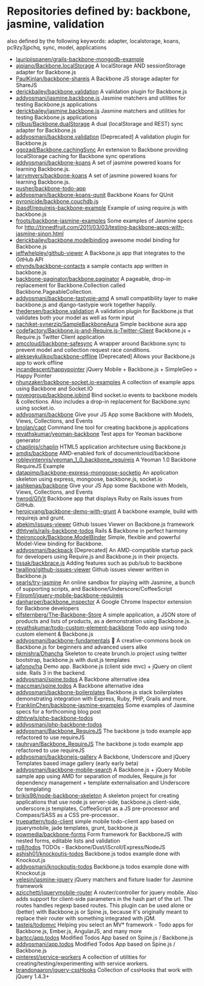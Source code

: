# Repositories defined by: backbone, jasmine, validation

also defined by the following keywords: adapter, localstorage, koans, pc9zy3jpchq, sync, model, applications

- [lauripiispanen/grails-backbone-mongodb-example](https://github.com/lauripiispanen/grails-backbone-mongodb-example)
- [ajpiano/Backbone.localStorage](https://github.com/ajpiano/Backbone.localStorage)
  A localStorage AND sessionStorage adapter for Backbone.js
- [PaulKinlan/backbone-sharejs](https://github.com/PaulKinlan/backbone-sharejs)
  A Backbone JS storage adapter for ShareJS
- [derickbailey/backbone.validation](https://github.com/derickbailey/backbone.validation)
  A validation plugin for Backbone.js
- [addyosmani/jasmine.backbone.js](https://github.com/addyosmani/jasmine.backbone.js)
  Jasmine matchers and utilities for testing Backbone.js applications
- [derickbailey/jasmine.backbone.js](https://github.com/derickbailey/jasmine.backbone.js)
  Jasmine matchers and utilities for testing Backbone.js applications
- [nilbus/Backbone.dualStorage](https://github.com/nilbus/Backbone.dualStorage)
  A dual (localStorage and REST) sync adapter for Backbone.js
- [addyosmani/backbone.validation](https://github.com/addyosmani/backbone.validation)
  [Deprecated] A validation plugin for Backbone.js
- [ggozad/Backbone.cachingSync](https://github.com/ggozad/Backbone.cachingSync)
  An extension to Backbone providing localStorage caching for Backbone sync operations
- [addyosmani/backbone-koans](https://github.com/addyosmani/backbone-koans)
  A set of jasmine powered koans for learning Backbone.js.
- [larrymyers/backbone-koans](https://github.com/larrymyers/backbone-koans)
  A set of jasmine powered koans for learning Backbone.js.
- [pusher/backbone-todo-app](https://github.com/pusher/backbone-todo-app)
- [addyosmani/backbone-koans-qunit](https://github.com/addyosmani/backbone-koans-qunit)
  Backbone Koans for QUnit
- [pyronicide/backbone.couchdb.js](https://github.com/pyronicide/backbone.couchdb.js)
- [jbasdf/requirejs-backbone-example](https://github.com/jbasdf/requirejs-backbone-example)
  Example of using require.js with backbone.js
- [froots/backbone-jasmine-examples](https://github.com/froots/backbone-jasmine-examples)
  Some examples of Jasmine specs for http://tinnedfruit.com/2011/03/03/testing-backbone-apps-with-jasmine-sinon.html
- [derickbailey/backbone.modelbinding](https://github.com/derickbailey/backbone.modelbinding)
  awesome model binding for Backbone.js
- [jeffwhelpley/github-viewer](https://github.com/jeffwhelpley/github-viewer)
  A Backbone.js app that integrates to the GitHub API
- [ehynds/backbone-contacts](https://github.com/ehynds/backbone-contacts)
  a sample contacts app written in backbone.js
- [backbone-paginator/backbone.paginator](https://github.com/backbone-paginator/backbone.paginator)
  A pageable, drop-in replacement for Backbone.Collection called Backbone.PageableCollection.
- [addyosmani/backbone-tastypie-amd](https://github.com/addyosmani/backbone-tastypie-amd)
  A small compatibility layer to make backbone.js and django-tastypie work together happily.
- [thedersen/backbone.validation](https://github.com/thedersen/backbone.validation)
  A validation plugin for Backbone.js that validates both your model as well as form input
- [nachiket-synerzip/SampleBackboneAura](https://github.com/nachiket-synerzip/SampleBackboneAura)
  Simple backbone aura app
- [codefactory/Backbone.js-and-Require.js-Twitter-Client](https://github.com/codefactory/Backbone.js-and-Require.js-Twitter-Client)
  Backbone.js + Require.js Twitter Client application
- [amccloud/backbone-safesync](https://github.com/amccloud/backbone-safesync)
  A wrapper around Backbone.sync to prevent model and collection request race conditions.
- [alekseykulikov/backbone-offline](https://github.com/alekseykulikov/backbone-offline)
  [Deprecated] Allows your Backbone.js app to work offline
- [incandescent/happypointer](https://github.com/incandescent/happypointer)
  jQuery Mobile + Backbone.js  + SimpleGeo = Happy Pointer
- [nhunzaker/backbone-socket.io-examples](https://github.com/nhunzaker/backbone-socket.io-examples)
  A collection of example apps using Backbone and Socket.IO
- [noveogroup/backbone.iobind](https://github.com/noveogroup/backbone.iobind)
  Bind socket.io events to backbone models & collections. Also includes a drop-in replacement for Backbone.sync using socket.io.
- [addyosmani/backbone](https://github.com/addyosmani/backbone)
  Give your JS App some Backbone with Models, Views, Collections, and Events
- [bnolan/capt](https://github.com/bnolan/capt)
  Command line tool for creating backbone.js applications
- [revathskumar/yeoman-backbone](https://github.com/revathskumar/yeoman-backbone)
  Test apps for Yeoman backbone generator
- [chaplinjs/chaplin](https://github.com/chaplinjs/chaplin)
  HTML5 application architecture using Backbone.js
- [amdjs/backbone](https://github.com/amdjs/backbone)
  AMD-enabled fork of documentcloud/backbone
- [roblevintennis/yeoman_1_0_backbone_requirejs](https://github.com/roblevintennis/yeoman_1_0_backbone_requirejs)
  A Yeoman 1.0 Backbone RequireJS Example
- [datapimp/backbone-express-mongoose-socketio](https://github.com/datapimp/backbone-express-mongoose-socketio)
  An application skeleton using express, mongoose, backbone.js, socket.io
- [jashkenas/backbone](https://github.com/jashkenas/backbone)
  Give your JS App some Backbone with Models, Views, Collections, and Events
- [hwrod/GIVit](https://github.com/hwrod/GIVit)
  Backbone app that displays Ruby on Rails issues from GitHub.
- [heroicyang/backbone-demo-with-grunt](https://github.com/heroicyang/backbone-demo-with-grunt)
  A backbone example, build with requirejs and grunt.
- [abekim/issues-viewer](https://github.com/abekim/issues-viewer)
  Github Issues Viewer on Backbone.js framework
- [dthtvwls/rails-backbone-todos](https://github.com/dthtvwls/rails-backbone-todos)
  Rails & Backbone in perfect harmony
- [theironcook/Backbone.ModelBinder](https://github.com/theironcook/Backbone.ModelBinder)
  Simple, flexible and powerful Model-View binding for Backbone.
- [addyosmani/backpack](https://github.com/addyosmani/backpack)
  [Deprecated] An AMD-compatible startup pack for developers using Require.js and Backbone.js in their projects.
- [tissak/backbrace.js](https://github.com/tissak/backbrace.js)
  Adding features such as pub/sub to backbone
- [twalling/github-issues-viewer](https://github.com/twalling/github-issues-viewer)
  Github issues viewer written in Backbone.js
- [searls/try-jasmine](https://github.com/searls/try-jasmine)
  An online sandbox for playing with Jasmine, a bunch of supporting scripts, and Backbone/Underscore/CoffeeScript
- [Filirom1/jquery-mobile-backbone-requirejs](https://github.com/Filirom1/jquery-mobile-backbone-requirejs)
- [danharper/backbone_inspector](https://github.com/danharper/backbone_inspector)
  A Google Chrome Inspector extension for Backbone developers
- [elfsternberg/The-Backbone-Store](https://github.com/elfsternberg/The-Backbone-Store)
  A simple application, a JSON store of products and lists of products, as a demonstration using Backbone.js.  
- [revathskumar/todo-custom-element-backbone](https://github.com/revathskumar/todo-custom-element-backbone)
  Todo app using todo custom element & Backbone.js
- [addyosmani/backbone-fundamentals](https://github.com/addyosmani/backbone-fundamentals)
  :book: A creative-commons book on Backbone.js for beginners and advanced users alike
- [pkmishra/Dhancha](https://github.com/pkmishra/Dhancha)
  Skeleton to create brunch.io project using twitter bootstrap, backbone.js with dust.js templates
- [iafonov/ha](https://github.com/iafonov/ha)
  Demo app. Backbone.js (client side mvc) + jQuery on client side. Rails 3 in the backend.
- [addyosmani/spine.todos](https://github.com/addyosmani/spine.todos)
  A Backbone alternative idea
- [maccman/spine.todos](https://github.com/maccman/spine.todos)
  A Backbone alternative idea
- [addyosmani/backbone-boilerplates](https://github.com/addyosmani/backbone-boilerplates)
  Backbone.js stack boilerplates demonstrating integration with Express, Ruby, PHP, Grails and more.
- [FranklinChen/backbone-jasmine-examples](https://github.com/FranklinChen/backbone-jasmine-examples)
  Some examples of Jasmine specs for a forthcoming blog post
- [dthtvwls/php-backbone-todos](https://github.com/dthtvwls/php-backbone-todos)
- [addyosmani/php-backbone-todos](https://github.com/addyosmani/php-backbone-todos)
- [addyosmani/Backbone_RequireJS](https://github.com/addyosmani/Backbone_RequireJS)
  The backbone js todo example app refactored to use requireJS
- [rauhryan/Backbone_RequireJS](https://github.com/rauhryan/Backbone_RequireJS)
  The backbone js todo example app refactored to use requireJS
- [addyosmani/backbonejs-gallery](https://github.com/addyosmani/backbonejs-gallery)
  A Backbone, Underscore and jQuery Templates based image gallery (early early beta)
- [addyosmani/backbone-mobile-search](https://github.com/addyosmani/backbone-mobile-search)
  A Backbone.js + jQuery Mobile sample app using AMD for separation of modules, Require.js for dependency management +  template externalisation and Underscore for templating
- [brikis98/node-backbone-skeleton](https://github.com/brikis98/node-backbone-skeleton)
  A skeleton project for creating applications that use node.js server-side, backbone.js client-side, underscore.js templates, CoffeeScript as a JS pre-processor and Compass/SASS as a CSS pre-processor..
- [truepattern/todo-client](https://github.com/truepattern/todo-client)
  simple mobile todo-client app based on jquerymobile, jade templates, grunt, backbone.js
- [powmedia/backbone-forms](https://github.com/powmedia/backbone-forms)
  Form framework for BackboneJS with nested forms, editable lists and validation
- [rp8/todos](https://github.com/rp8/todos)
  TODOs - Backbone/Dust/iScroll/Express/NodeJS
- [ashish01/knockoutjs-todos](https://github.com/ashish01/knockoutjs-todos)
  Backbone.js todos example done with Knockout.js
- [addyosmani/knockoutjs-todos](https://github.com/addyosmani/knockoutjs-todos)
  Backbone.js todos example done with Knockout.js
- [velesin/jasmine-jquery](https://github.com/velesin/jasmine-jquery)
  jQuery matchers and fixture loader for Jasmine framework
- [azicchetti/jquerymobile-router](https://github.com/azicchetti/jquerymobile-router)
  A router/controller for jquery mobile. Also adds support for client-side parameters in the hash part of the url. The routes handles regexp based routes. This plugin can be used alone or (better) with Backbone.js or Spine.js, because it's originally meant to replace their router with something integrated with jQM.
- [tastejs/todomvc](https://github.com/tastejs/todomvc)
  Helping you select an MV* framework - Todo apps for Backbone.js, Ember.js, AngularJS, and many more
- [bartcc/app.todos](https://github.com/bartcc/app.todos)
  Modified Todos App based on Spine.js / Backbone.js
- [addyosmani/app.todos](https://github.com/addyosmani/app.todos)
  Modified Todos App based on Spine.js / Backbone.js
- [pinterest/service-workers](https://github.com/pinterest/service-workers)
  A collection of utilities for creating/testing/experimenting with service workers.
- [brandonaaron/jquery-cssHooks](https://github.com/brandonaaron/jquery-cssHooks)
  Collection of cssHooks that work with jQuery 1.4.3+

